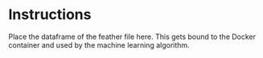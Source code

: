 # Instructions

Place the dataframe of the feather file here. This gets bound to the Docker container and used by the machine learning algorithm.


